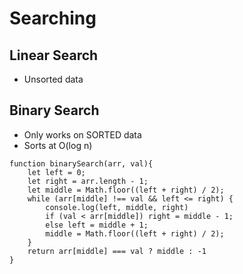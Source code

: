 
# Searching

## Linear Search
 - Unsorted data

## Binary Search
 - Only works on SORTED data
 - Sorts at O(log n)

```
function binarySearch(arr, val){
    let left = 0;
    let right = arr.length - 1;
    let middle = Math.floor((left + right) / 2);
    while (arr[middle] !== val && left <= right) {
        console.log(left, middle, right)
        if (val < arr[middle]) right = middle - 1;
        else left = middle + 1;
        middle = Math.floor((left + right) / 2);
    }
    return arr[middle] === val ? middle : -1
}
```
